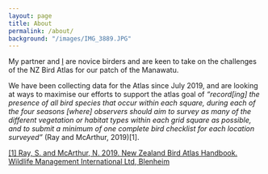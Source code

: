```yaml
---
layout: page
title: About
permalink: /about/
background: "/images/IMG_3889.JPG"
---
```


My partner and [I](https://ebird.org/atlasnz/profile/MTQwMDcyNQ "About me") are novice birders and are keen to take on the challenges of the NZ Bird Atlas for our patch of the Manawatu.    

We have been collecting data for the Atlas since July 2019, and are looking at ways to maximise our efforts to support the atlas goal of *“record[ing] the presence of all bird species that occur within each square, during each of the four seasons [where] observers should aim to survey as many of the different vegetation or habitat types within each grid square as possible, and to submit a minimum of one complete bird checklist for each location surveyed”* (Ray and McArthur, 2019)[1].

[[1] Ray, S. and McArthur, N. 2019. New Zealand Bird Atlas Handbook. Wildlife Management International Ltd, Blenheim](https://birdatlas.co.nz/assets/0ee293e775/New-Zealand-Bird-Atlas-Handbook-version-1.pdf "PDF Handbook")

